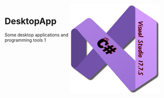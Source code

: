 <img src="/images/cSharp.png" align="right" height="290"/>

# DesktopApp
Some desktop applications and programming tools
1